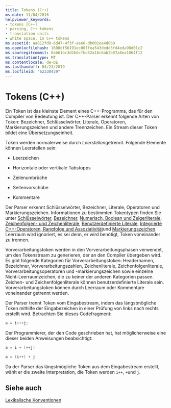 ```yaml
---
title: Tokens (C++)
ms.date: 11/04/2016
helpviewer_keywords:
- tokens [C++]
- parsing, C++ tokens
- translation units
- white space, in C++ tokens
ms.assetid: aa812fd0-6d47-4f3f-aee0-db002ee4d8b9
ms.openlocfilehash: 1606df56191ec00ffea543dedd3fd4eda98d01c2
ms.sourcegitcommit: 0ab61bc3d2b6cfbd52a16c6ab2b97a8ea1864f12
ms.translationtype: MT
ms.contentlocale: de-DE
ms.lasthandoff: 04/23/2019
ms.locfileid: "62330439"
---
```

# <a name="tokens-c"></a>Tokens (C++)

Ein Token ist das kleinste Element eines C++-Programms, das für den Compiler von Bedeutung ist. Der C++-Parser erkennt folgende Arten von Token: Bezeichner, Schlüsselwörter, Literale, Operatoren, Markierungszeichen und andere Trennzeichen. Ein Stream dieser Token bildet eine Übersetzungseinheit.

Token werden normalerweise durch *Leerstellen*getrennt. Folgende Elemente können Leerstellen sein:

- Leerzeichen

- Horizontale oder vertikale Tabstopps

- Zeilenumbrüche

- Seitenvorschübe

- Kommentare

Der Parser erkennt Schlüsselwörter, Bezeichner, Literale, Operatoren und Markierungszeichen. Informationen zu bestimmten Tokentypen finden Sie unter [Schlüsselwörter](../cpp/keywords-cpp.md), [Bezeichner](../cpp/identifiers-cpp.md), [Numerisch, Boolean und Zeigerliterale](../cpp/numeric-boolean-and-pointer-literals-cpp.md), [Zeichenfolgen- und Zeichenliterale](../cpp/string-and-character-literals-cpp.md), [Benutzerdefinierte Literale](../cpp/user-defined-literals-cpp.md), [Integrierte C++-Operatoren, Rangfolge und Assoziativität](../cpp/cpp-built-in-operators-precedence-and-associativity.md)und [Markierungszeichen](../cpp/punctuators-cpp.md). Leerraum wird ignoriert, es sei denn, er wird benötigt, Token voneinander zu trennen.

Vorverarbeitungstoken werden in den Vorverarbeitungsphasen verwendet, um den Tokenstream zu generieren, der an den Compiler übergeben wird. Es gibt folgende Kategorien für Vorverarbeitungstoken: Headernamen, Bezeichner, Vorverarbeitungszahlen, Zeichenliterale, Zeichenfolgenliterale, Vorverarbeitungsoperatoren und -markierungszeichen sowie einzelne Nicht-Leerraumzeichen, die zu keiner der anderen Kategorien passen. Zeichen- und Zeichenfolgenliterale können benutzerdefinierte Literale sein. Vorverarbeitungstoken können durch Leerraum oder Kommentare voneinander getrennt werden.

Der Parser trennt Token vom Eingabestream, indem das längstmögliche Token mithilfe der Eingabezeichen in einer Prüfung von links nach rechts erstellt wird. Betrachten Sie dieses Codefragment:

```cpp
a = i+++j;
```

Der Programmierer, der den Code geschrieben hat, hat möglicherweise eine dieser beiden Anweisungen beabsichtigt:

```cpp
a = i + (++j)

a = (i++) + j
```

Da der Parser das längstmögliche Token aus dem Eingabestream erstellt, wählt er die zweite Interpretation, die Token werden `i++`, `+`und `j`.

## <a name="see-also"></a>Siehe auch

[Lexikalische Konventionen](../cpp/lexical-conventions.md)